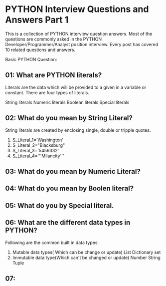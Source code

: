 # PYTHON Interview Questions and Answers Part 1

This is a collection of PYTHON interview question answers. Most of the questions are commonly asked in the PYTHON Developer/Programmer/Analyst position interview. Every post has covered 10 related questions and answers.

Basic PYTHON Question:
## 01:  What are PYTHON literals?
Literals are the data which will be provided to a given in a variable or constant. There are four types of literals.

String literals
Numeric literals
Boolean literals
Special literals

## 02: What do you mean by String Literal?
String literals are created by enclosing single, double or tripple quotes.

1. S_Literal_1='Washington'
2. S_Literal_2="Blacksburg"
3. S_Literal_3='5456332'
4. S_Literal_4='''Milancity'''

## 03: What do you mean by Numeric Literal?
## 04: What do you mean by Boolen literal?
## 05: What do you by Special literal.
## 06: What are the different data types in PYTHON?
Following are the common built in data types:
1. Mutable data types( Which can be change or update)
	List
	Dictionary
	set
2. Immutable data type(Which can't be changed or update)
	Number
	String
	Tuple
## 07: 